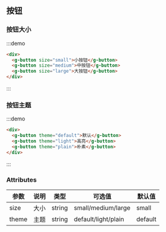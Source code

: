## 按钮

### 按钮大小
:::demo
```html
<div>
  <g-button size="small">小按钮</g-button>
  <g-button size="medium">中按钮</g-button>
  <g-button size="large">大按钮</g-button>
</div>
```
:::

### 按钮主题
:::demo
```html
<div>
  <g-button theme="default">默认</g-button>
  <g-button theme="light">高亮</g-button>
  <g-button theme="plain">朴素</g-button>
</div>
```
:::


### Attributes
| 参数      | 说明          | 类型      | 可选值                           | 默认值  |
|---------- |-------------- |---------- |--------------------------------  |-------- |
| size      | 大小      | string | small/medium/large | small |
| theme     | 主题      | string | default/light/plain | default |